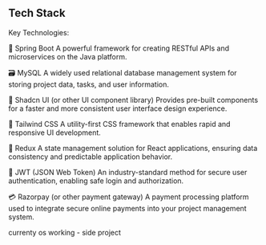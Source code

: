 
## Tech Stack

Key Technologies:

🚀 Spring Boot
A powerful framework for creating RESTful APIs and microservices on the Java platform.

🗃️ MySQL
A widely used relational database management system for storing project data, tasks, and user information.

🧩 Shadcn UI (or other UI component library)
Provides pre-built components for a faster and more consistent user interface design experience.

🎨 Tailwind CSS
A utility-first CSS framework that enables rapid and responsive UI development.

🧠 Redux
A state management solution for React applications, ensuring data consistency and predictable application behavior.

🔐 JWT (JSON Web Token)
An industry-standard method for secure user authentication, enabling safe login and authorization.

💳 Razorpay (or other payment gateway)
A payment processing platform used to integrate secure online payments into your project management system.

currenty os working - side project
